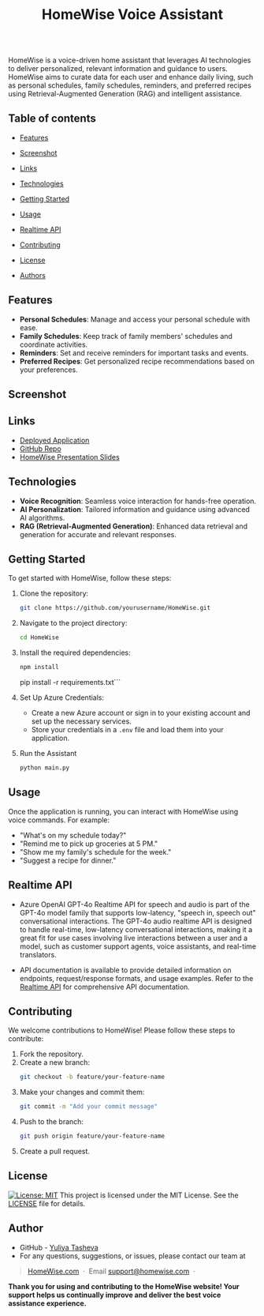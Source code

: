 <h1 align="center">HomeWise Voice Assistant</h1>
  <br>
  <a href="https:/YTasheva/github.com/">
      <img src="https://img.shields.io/badge/SayThanks.io-%E2%98%BC-1EAEDB.svg?style=for-the-badge" alt=""></a>
  <a href="https://github.com//HomeWise/graphs/contributors">
      <img src="https://img.shields.io/github/contributors//HomeWise.svg?style=for-the-badge" alt=""></a>
  <a href="https://github.com/HomeWise/issues">
      <img src="https://img.shields.io/github/issues//HomeWise.svg?style=for-the-badge" alt=""></a>
  <a href="https://github.com//HomeWise/network/members">
      <img src="https://img.shields.io/github/forks/HomeWise.svg?style=for-the-badge" alt=""></a>


HomeWise is a voice-driven home assistant that leverages AI technologies to deliver personalized, relevant information and guidance to users. HomeWise aims to curate data for each user and enhance daily living, such as personal schedules, family schedules, reminders, and preferred recipes using Retrieval-Augmented Generation (RAG) and intelligent assistance.

## Table of contents

- [Features](#features)
- [Screenshot](#screenshot)
- [Links](#links)
- [Technologies](#technologies)
- [Getting Started](#getting-started)
- [Usage](#usage)
- [Realtime API](#realtime-api)

- [Contributing](#contributing)
- [License](#license)
- [Authors](#authors)

## Features

- **Personal Schedules**: Manage and access your personal schedule with ease.
- **Family Schedules**: Keep track of family members' schedules and coordinate activities.
- **Reminders**: Set and receive reminders for important tasks and events.
- **Preferred Recipes**: Get personalized recipe recommendations based on your preferences.

## Screenshot

## Links

- [Deployed Application](https://.github.io/HomeWise/)
- [GitHub Repo](https://github.com/HomeWise)
- [HomeWise Presentation Slides](https://docs.google.com/presentation/d/.../edit?usp=sharing)

## Technologies

- **Voice Recognition**: Seamless voice interaction for hands-free operation.
- **AI Personalization**: Tailored information and guidance using advanced AI algorithms.
- **RAG (Retrieval-Augmented Generation)**: Enhanced data retrieval and generation for accurate and relevant responses.

## Getting Started

To get started with HomeWise, follow these steps:

1. Clone the repository:
    ```bash
    git clone https://github.com/yourusername/HomeWise.git
    ```
2. Navigate to the project directory:
    ```bash
    cd HomeWise
    ```
3. Install the required dependencies:
    ```bash
    npm install 
    ```
    pip install -r requirements.txt```

5. Set Up Azure Credentials:
    - Create a new Azure account or sign in to your existing account and set up the necessary services.
    - Store your credentials in a `.env` file and load them into your application.

6. Run the Assistant
    ```bash
    python main.py
    ```

## Usage

Once the application is running, you can interact with HomeWise using voice commands. For example:
- "What's on my schedule today?"
- "Remind me to pick up groceries at 5 PM."
- "Show me my family's schedule for the week."
- "Suggest a recipe for dinner."

## Realtime API

- Azure OpenAI GPT-4o Realtime API for speech and audio is part of the GPT-4o model family that supports low-latency, "speech in, speech out" conversational interactions. The GPT-4o audio realtime API is designed to handle real-time, low-latency conversational interactions, making it a great fit for use cases involving live interactions between a user and a model, such as customer support agents, voice assistants, and real-time translators.

- API documentation is available to provide detailed information on endpoints, request/response formats, and usage examples. Refer to the [Realtime API](https://learn.microsoft.com/en-us/azure/ai-services/openai/realtime-audio-quickstart?pivots=ai-foundry-portal) for comprehensive API documentation.

## Contributing

We welcome contributions to HomeWise! Please follow these steps to contribute:

1. Fork the repository.
2. Create a new branch:
    ```bash
    git checkout -b feature/your-feature-name
    ```
3. Make your changes and commit them:
    ```bash
    git commit -m "Add your commit message"
    ```
4. Push to the branch:
    ```bash
    git push origin feature/your-feature-name
    ```
5. Create a pull request.

## License
[![License: MIT](https://img.shields.io/badge/License-MIT-yellow.svg)](https://opensource.org/licenses/MIT)
This project is licensed under the MIT License. See the [LICENSE](LICENSE) file for details.

## Author

- GitHub - [Yuliya Tasheva](https://github.com/YTasheva) 
- For any questions, suggestions, or issues, please contact our team at 

> [HomeWise.com](#) &nbsp;&middot;&nbsp;
> Email [support@homewise.com](#) &nbsp;&middot;&nbsp;

**Thank you for using and contributing to the HomeWise website! Your support helps us continually improve and deliver the best voice assistance experience.**
